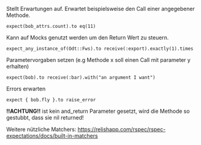 Stellt Erwartungen auf. Erwartet beispielsweise den Call einer angegebener Methode. 

```
expect(bob_attrs.count).to eq(11)
```
Kann auf Mocks genutzt werden um den Return Wert zu steuern. 

```
expect_any_instance_of(Odt::Fws).to receive(:export).exactly(1).times
```

Parametervorgaben setzen (e.g Methode x soll einen Call mit parameter y erhalten)

```
expect(bob).to receive(:bar).with("an argument I want")
```
Errors erwarten

```
expect { bob.fly }.to raise_error

```
**!!ACHTUNG!!** ist kein and_return Parameter gesetzt, wird die Methode so gestubbt, dass sie nil returned!

Weitere nützliche Matchers: https://relishapp.com/rspec/rspec-expectations/docs/built-in-matchers